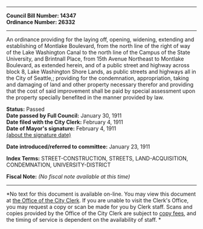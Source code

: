 * * * * *  
  
**Council Bill Number: [](#h0)[](#h2)14347**   
**Ordinance Number: 26332**  
  
* * * * *  
  
An ordinance providing for the laying off, opening, widening, extending and establishing of Montlake Boulevard, from the north line of the right of way of the Lake Washington Canal to the north line of the Campus of the State University, and Brintnall Place, from 15th Avenue Northeast to Montlake Boulevard, as extended herein, and of a public street and highway across block 8, Lake Washington Shore Lands, as public streets and highways all in the City of Seattle,; providing for the condemnation, appropriation, taking and damaging of land and other property necessary therefor and providing that the cost of said improvement shall be paid by special assessment upon the property specially benefited in the manner provided by law.  
  
**Status:** Passed   
**Date passed by Full Council:** January 30, 1911   
**Date filed with the City Clerk:** February 4, 1911   
**Date of Mayor's signature:** February 4, 1911   
[(about the signature date)](/~public/approvaldate.htm)   
  
  
**Date introduced/referred to committee:** January 23, 1911   
  
**Index Terms:** STREET-CONSTRUCTION, STREETS, LAND-ACQUISITION, CONDEMNATION, UNIVERSITY-DISTRICT  
  
**Fiscal Note:** *(No fiscal note available at this time)*  
  
* * * * *  
  
*No text for this document is available on-line. You may view this document at [the Office of the City Clerk](http://www.seattle.gov/leg/clerk/contactUs.htm). If you are unable to visit the Clerk's Office, you may request a copy or scan be made for you by Clerk staff. Scans and copies provided by the Office of the City Clerk are subject to [copy fees](http://clerk.seattle.gov/~public/clerkfees.htm), and the timing of service is dependent on the availability of staff. *  
  
  
